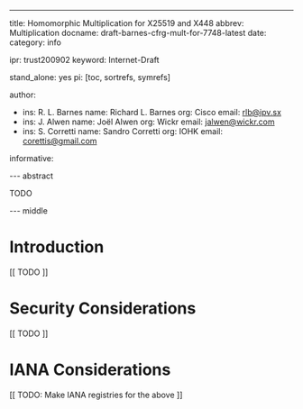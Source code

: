 ---
title: Homomorphic Multiplication for X25519 and X448
abbrev: Multiplication
docname: draft-barnes-cfrg-mult-for-7748-latest
date:
category: info

ipr: trust200902
keyword: Internet-Draft

stand_alone: yes
pi: [toc, sortrefs, symrefs]

author:
 -  ins: R. L. Barnes
    name: Richard L. Barnes
    org: Cisco
    email: rlb@ipv.sx
 -  ins: J. Alwen
    name: Joël Alwen
    org: Wickr
    email: jalwen@wickr.com
 -  ins: S. Corretti
    name: Sandro Corretti
    org: IOHK
    email: corettis@gmail.com

informative:

--- abstract

TODO

--- middle

# Introduction

[[ TODO ]]

# Security Considerations

[[ TODO ]]

# IANA Considerations

[[ TODO: Make IANA registries for the above ]]

